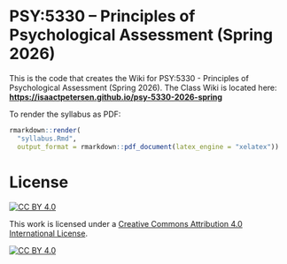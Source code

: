 # PSY:5330 – Principles of Psychological Assessment (Spring 2026)

This is the code that creates the Wiki for PSY:5330 - Principles of Psychological Assessment (Spring 2026).
The Class Wiki is located here: **https://isaactpetersen.github.io/psy-5330-2026-spring**

To render the syllabus as PDF:

```r
rmarkdown::render(
  "syllabus.Rmd",
  output_format = rmarkdown::pdf_document(latex_engine = "xelatex"))
```

# License

[![CC BY 4.0][cc-by-shield]][cc-by]

This work is licensed under a
[Creative Commons Attribution 4.0 International License][cc-by].

[![CC BY 4.0][cc-by-image]][cc-by]

[cc-by]: https://creativecommons.org/licenses/by/4.0/
[cc-by-image]: https://i.creativecommons.org/l/by/4.0/88x31.png
[cc-by-shield]: https://img.shields.io/badge/License-CC%20BY%204.0-lightgrey.svg
